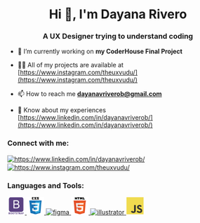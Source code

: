 <h1 align="center">Hi 👋, I'm Dayana Rivero</h1>
<h3 align="center">A UX Designer trying to understand coding</h3>

- 🔭 I’m currently working on **my CoderHouse Final Project**

- 👨‍💻 All of my projects are available at [https://www.instagram.com/theuxvudu/](https://www.instagram.com/theuxvudu/)

- 📫 How to reach me **dayanavriverob@gmail.com**

- 📄 Know about my experiences [https://www.linkedin.com/in/dayanavriverob/](https://www.linkedin.com/in/dayanavriverob/)

<h3 align="left">Connect with me:</h3>
<p align="left">
<a href="https://linkedin.com/in/https://www.linkedin.com/in/dayanavriverob/" target="blank"><img align="center" src="https://raw.githubusercontent.com/rahuldkjain/github-profile-readme-generator/master/src/images/icons/Social/linked-in-alt.svg" alt="https://www.linkedin.com/in/dayanavriverob/" height="30" width="40" /></a>
<a href="https://instagram.com/https://www.instagram.com/theuxvudu/" target="blank"><img align="center" src="https://raw.githubusercontent.com/rahuldkjain/github-profile-readme-generator/master/src/images/icons/Social/instagram.svg" alt="https://www.instagram.com/theuxvudu/" height="30" width="40" /></a>
</p>

<h3 align="left">Languages and Tools:</h3>
<p align="left"> <a href="https://getbootstrap.com" target="_blank"> <img src="https://raw.githubusercontent.com/devicons/devicon/master/icons/bootstrap/bootstrap-plain-wordmark.svg" alt="bootstrap" width="40" height="40"/> </a> <a href="https://www.w3schools.com/css/" target="_blank"> <img src="https://raw.githubusercontent.com/devicons/devicon/master/icons/css3/css3-original-wordmark.svg" alt="css3" width="40" height="40"/> </a> <a href="https://www.figma.com/" target="_blank"> <img src="https://www.vectorlogo.zone/logos/figma/figma-icon.svg" alt="figma" width="40" height="40"/> </a> <a href="https://www.w3.org/html/" target="_blank"> <img src="https://raw.githubusercontent.com/devicons/devicon/master/icons/html5/html5-original-wordmark.svg" alt="html5" width="40" height="40"/> </a> <a href="https://www.adobe.com/in/products/illustrator.html" target="_blank"> <img src="https://www.vectorlogo.zone/logos/adobe_illustrator/adobe_illustrator-icon.svg" alt="illustrator" width="40" height="40"/> </a> <a href="https://developer.mozilla.org/en-US/docs/Web/JavaScript" target="_blank"> <img src="https://raw.githubusercontent.com/devicons/devicon/master/icons/javascript/javascript-original.svg" alt="javascript" width="40" height="40"/> </a> </p>


